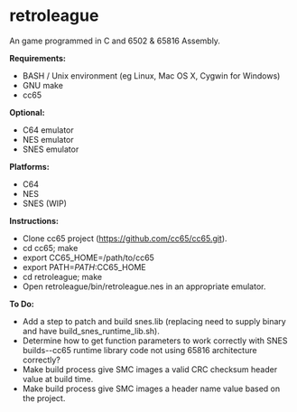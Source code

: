 # retroleague
An game programmed in C and 6502 & 65816 Assembly.

**Requirements:**
 - BASH / Unix environment (eg Linux, Mac OS X, Cygwin for Windows)
 - GNU make
 - cc65

**Optional:**
 - C64 emulator
 - NES emulator
 - SNES emulator

**Platforms:**
 - C64
 - NES
 - SNES (WIP)

**Instructions:**
 - Clone cc65 project (https://github.com/cc65/cc65.git).
 - cd cc65; make
 - export CC65_HOME=/path/to/cc65
 - export PATH=$PATH:$CC65_HOME
 - cd retroleague; make
 - Open retroleague/bin/retroleague.nes in an appropriate emulator.

**To Do:**
 - Add a step to patch and build snes.lib (replacing need to supply binary and have build_snes_runtime_lib.sh).
 - Determine how to get function parameters to work correctly with SNES builds--cc65 runtime library code not using 65816 architecture correctly?
 - Make build process give SMC images a valid CRC checksum header value at build time.
 - Make build process give SMC images a header name value based on the project.
